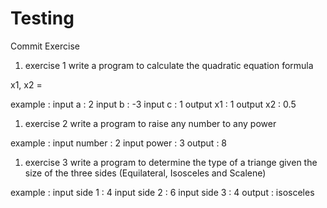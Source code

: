 # Testing
Commit Exercise

1. exercise 1
write a program to calculate the quadratic equation formula

x1, x2 = 

example : 
	input a : 2
	input b : -3
	input c : 1
	output x1 : 1
	output x2 : 0.5
	
1. exercise 2
write a program to raise any number to any power

example :
	input number : 2
	input power : 3
	output : 8
	
1. exercise 3
write a program to determine the type of a triange given the size of the three sides
(Equilateral, Isosceles and Scalene)

example : 
	input side 1 : 4
	input side 2 : 6
	input side 3 : 4
	output : isosceles